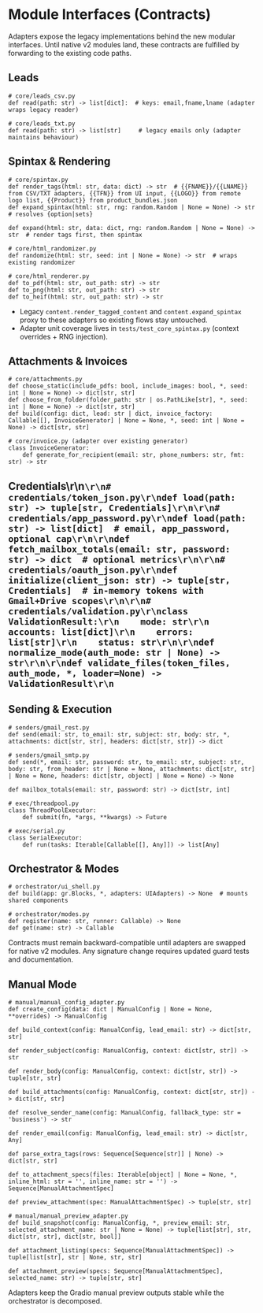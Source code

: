 # Module Interfaces (Contracts)

Adapters expose the legacy implementations behind the new modular interfaces. Until native v2 modules land, these contracts are fulfilled by forwarding to the existing code paths.

## Leads
```
# core/leads_csv.py
def read(path: str) -> list[dict]:  # keys: email,fname,lname (adapter wraps legacy reader)

# core/leads_txt.py
def read(path: str) -> list[str]     # legacy emails only (adapter maintains behaviour)
```

## Spintax & Rendering
```
# core/spintax.py
def render_tags(html: str, data: dict) -> str  # {{FNAME}}/{{LNAME}} from CSV/TXT adapters, {{TFN}} from UI input, {{LOGO}} from remote logo list, {{Product}} from product_bundles.json
def expand_spintax(html: str, rng: random.Random | None = None) -> str  # resolves {option|sets}

def expand(html: str, data: dict, rng: random.Random | None = None) -> str  # render tags first, then spintax

# core/html_randomizer.py
def randomize(html: str, seed: int | None = None) -> str  # wraps existing randomizer

# core/html_renderer.py
def to_pdf(html: str, out_path: str) -> str
def to_png(html: str, out_path: str) -> str
def to_heif(html: str, out_path: str) -> str
```
- Legacy `content.render_tagged_content` and `content.expand_spintax` proxy to these adapters so existing flows stay untouched.
- Adapter unit coverage lives in `tests/test_core_spintax.py` (context overrides + RNG injection).

## Attachments & Invoices
```
# core/attachments.py
def choose_static(include_pdfs: bool, include_images: bool, *, seed: int | None = None) -> dict[str, str]
def choose_from_folder(folder_path: str | os.PathLike[str], *, seed: int | None = None) -> dict[str, str]
def build(config: dict, lead: str | dict, invoice_factory: Callable[[], InvoiceGenerator] | None = None, *, seed: int | None = None) -> dict[str, str]

# core/invoice.py (adapter over existing generator)
class InvoiceGenerator:
    def generate_for_recipient(email: str, phone_numbers: str, fmt: str) -> str
```

## Credentials\r\n```\r\n# credentials/token_json.py\r\ndef load(path: str) -> tuple[str, Credentials]\r\n\r\n# credentials/app_password.py\r\ndef load(path: str) -> list[dict]  # email, app_password, optional cap\r\n\r\ndef fetch_mailbox_totals(email: str, password: str) -> dict  # optional metrics\r\n\r\n# credentials/oauth_json.py\r\ndef initialize(client_json: str) -> tuple[str, Credentials]  # in-memory tokens with Gmail+Drive scopes\r\n\r\n# credentials/validation.py\r\nclass ValidationResult:\r\n    mode: str\r\n    accounts: list[dict]\r\n    errors: list[str]\r\n    status: str\r\n\r\ndef normalize_mode(auth_mode: str | None) -> str\r\n\r\ndef validate_files(token_files, auth_mode, *, loader=None) -> ValidationResult\r\n```

## Sending & Execution
```
# senders/gmail_rest.py
def send(email: str, to_email: str, subject: str, body: str, *, attachments: dict[str, str], headers: dict[str, str]) -> dict

# senders/gmail_smtp.py
def send(*, email: str, password: str, to_email: str, subject: str, body: str, from_header: str | None = None, attachments: dict[str, str] | None = None, headers: dict[str, object] | None = None) -> None

def mailbox_totals(email: str, password: str) -> dict[str, int]

# exec/threadpool.py
class ThreadPoolExecutor:
    def submit(fn, *args, **kwargs) -> Future

# exec/serial.py
class SerialExecutor:
    def run(tasks: Iterable[Callable[[], Any]]) -> list[Any]
```

## Orchestrator & Modes
```
# orchestrator/ui_shell.py
def build(app: gr.Blocks, *, adapters: UIAdapters) -> None  # mounts shared components

# orchestrator/modes.py
def register(name: str, runner: Callable) -> None
def get(name: str) -> Callable
```

Contracts must remain backward-compatible until adapters are swapped for native v2 modules. Any signature change requires updated guard tests and documentation.
## Manual Mode
```
# manual/manual_config_adapter.py
def create_config(data: dict | ManualConfig | None = None, **overrides) -> ManualConfig

def build_context(config: ManualConfig, lead_email: str) -> dict[str, str]

def render_subject(config: ManualConfig, context: dict[str, str]) -> str

def render_body(config: ManualConfig, context: dict[str, str]) -> tuple[str, str]

def build_attachments(config: ManualConfig, context: dict[str, str]) -> dict[str, str]

def resolve_sender_name(config: ManualConfig, fallback_type: str = 'business') -> str

def render_email(config: ManualConfig, lead_email: str) -> dict[str, Any]

def parse_extra_tags(rows: Sequence[Sequence[str]] | None) -> dict[str, str]

def to_attachment_specs(files: Iterable[object] | None = None, *, inline_html: str = '', inline_name: str = '') -> Sequence[ManualAttachmentSpec]

def preview_attachment(spec: ManualAttachmentSpec) -> tuple[str, str]

# manual/manual_preview_adapter.py
def build_snapshot(config: ManualConfig, *, preview_email: str, selected_attachment_name: str | None = None) -> tuple[list[str], str, dict[str, str], dict[str, bool]]

def attachment_listing(specs: Sequence[ManualAttachmentSpec]) -> tuple[list[str], str | None, str, str]

def attachment_preview(specs: Sequence[ManualAttachmentSpec], selected_name: str) -> tuple[str, str]
```

Adapters keep the Gradio manual preview outputs stable while the orchestrator is decomposed.


